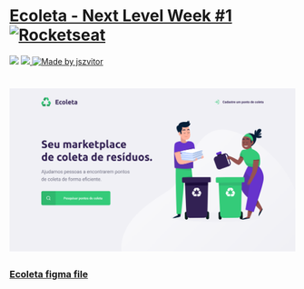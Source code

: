 # [Ecoleta - Next Level Week #1](https://skylab.rocketseat.com.br) [![Rocketseat](https://img.shields.io/badge/Rocketseat-%2304D361)](https://rocketseat.com.br)

<div>
  <img src="https://img.shields.io/github/repo-size/jszvitor/JavaScript-RocketSeat-Course">
  <a href="https://jszvitor.github.io">
    <img src="https://img.shields.io/badge/made%20by-jszvitor-brightgreen"/>
  </a>
  <a href="https://github.com/jszvitor">
    <img alt="Made by jszvitor" src="https://img.shields.io/github/followers/jszvitor?color=%2363FFA1&style=social">
  </a>
</div>

<h1 align="center">
  <img
    alt="JavaScript logo"
    src="./readmeAssets/Home.png"
  />
</h1>


### [Ecoleta figma file](https://www.figma.com/file/1SxgOMojOB2zYT0Mdk28lB/Ecoleta)
